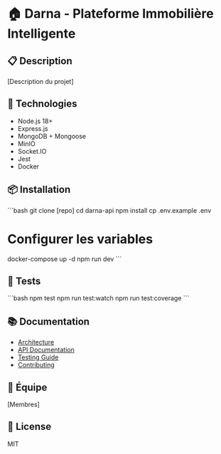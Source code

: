 # 🏠 Darna - Plateforme Immobilière Intelligente

## 📋 Description
[Description du projet]

## 🚀 Technologies
- Node.js 18+
- Express.js
- MongoDB + Mongoose
- MinIO
- Socket.IO
- Jest
- Docker

## 📦 Installation
\`\`\`bash
git clone [repo]
cd darna-api
npm install
cp .env.example .env
# Configurer les variables
docker-compose up -d
npm run dev
\`\`\`

## 🧪 Tests
\`\`\`bash
npm test
npm run test:watch
npm run test:coverage
\`\`\`

## 📚 Documentation
- [Architecture](docs/ARCHITECTURE.md)
- [API Documentation](docs/API.md)
- [Testing Guide](docs/TESTING.md)
- [Contributing](CONTRIBUTING.md)

## 👥 Équipe
[Membres]

## 📄 License
MIT